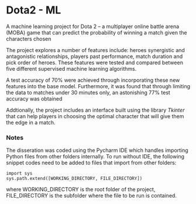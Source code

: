 # Dota2 - ML

A machine learning project for Dota 2 – a multiplayer online battle arena (MOBA) game 
that can predict the probability of winning a match given the
characters chosen 

The project explores a number of features include: heroes synergistic and antagonistic relationships, players past performance, match duration and pick order of heroes. These features were tested and compared between five
different supervised machine learning algorithms.

A test accuracy of 70% were achieved through incorporating these new features
into the base model. Furthermore, it was found that through limiting the data to matches
under 30 minutes only, an astonishing 77% test accuracy was obtained

Addtionally, the project includes an interface built using the library _Tkinter_ that can help players in choosing the
optimal character that will give them the edge in a match.

### Notes

The disseration was coded using the Pycharm IDE which handles importing Python files from other folders internally.
To run without IDE, the following snippet codes need to be added to files that import from other folders:

```
import sys
sys.path.extend([WORKING_DIRECTORY, FILE_DIRECTORY])
```

where WORKING_DIRECTORY is the root folder of the project, FILE_DIRECTORY is the subfolder where the file to be run is contained.
